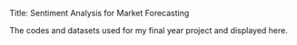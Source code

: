 Title: Sentiment Analysis for Market Forecasting


The codes and datasets used for my final year project and displayed here. 

